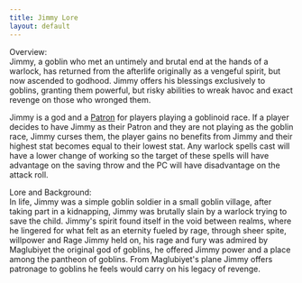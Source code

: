 ```yaml
---
title: Jimmy Lore
layout: default
---
```


Overview:   
Jimmy, a goblin who met an untimely and brutal end at the hands of a warlock, has returned from the afterlife originally as a vengeful spirit, but now ascended to godhood. Jimmy offers his blessings exclusively to goblins, granting them powerful, but risky abilities to wreak havoc and exact revenge on those who wronged them.

 Jimmy is a god and a [Patron](Patron%20Jimmy.md) for players playing a goblinoid race. If a player decides to have Jimmy as their Patron and they are not playing as the goblin race, Jimmy curses them, the player gains no benefits from Jimmy and their highest stat becomes equal to their lowest stat. Any warlock spells cast will have a lower change of working so the target of these spells will have advantage on the saving throw and the PC will have disadvantage on the attack roll.

Lore and Background:  
In life, Jimmy was a simple goblin soldier in a small goblin village, after taking part in a kidnapping, Jimmy was brutally slain by a warlock trying to save the child. Jimmy's spirit found itself in the void between realms, where he lingered for what felt as an eternity fueled by rage, through sheer spite, willpower and Rage Jimmy held on, his rage and fury was admired by Maglubiyet the original god of goblins, he offered Jimmy power and a place among the pantheon of goblins. From Maglubiyet's plane Jimmy offers patronage to goblins he feels would carry on his legacy of revenge. 